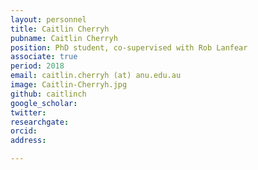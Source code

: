 ```yaml
---
layout: personnel
title: Caitlin Cherryh
pubname: Caitlin Cherryh
position: PhD student, co-supervised with Rob Lanfear
associate: true
period: 2018
email: caitlin.cherryh (at) anu.edu.au
image: Caitlin-Cherryh.jpg
github: caitlinch
google_scholar: 
twitter: 
researchgate: 
orcid: 
address: 

---
```

